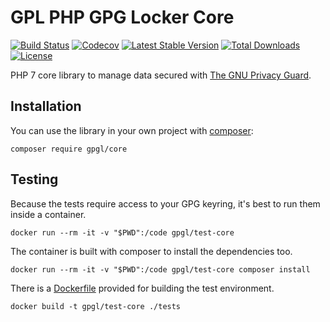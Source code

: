 # GPL PHP GPG Locker Core

[![Build Status][12]][11]
[![Codecov][16]][14]
[![Latest Stable Version][7]][6]
[![Total Downloads][8]][6]
[![License][9]][6]

PHP 7 core library to manage data secured with [The GNU Privacy Guard][2].

## Installation

You can use the library in your own project with [composer][5]:

    composer require gpgl/core

## Testing

Because the tests require access to your GPG keyring,
it's best to run them inside a container.

    docker run --rm -it -v "$PWD":/code gpgl/test-core

The container is built with composer to install the dependencies too.

    docker run --rm -it -v "$PWD":/code gpgl/test-core composer install

There is a [Dockerfile][17] provided for building the test environment.

    docker build -t gpgl/test-core ./tests

[2]:https://www.gnupg.org/
[4]:https://github.com/gpgl/gpgl-core/issues
[5]:https://getcomposer.org/
[6]:https://github.com/gpgl/gpgl-core/releases/latest
[7]:https://poser.pugx.org/gpgl/gpgl-core/v/stable
[8]:https://img.shields.io/github/downloads/gpgl/gpgl-core/total.svg
[9]:https://poser.pugx.org/gpgl/gpgl-core/license
[11]:https://travis-ci.org/gpgl/gpgl-core
[12]:https://travis-ci.org/gpgl/gpgl-core.svg?branch=master
[14]:https://codecov.io/gh/gpgl/gpgl-core/branch/master
[16]:https://img.shields.io/codecov/c/github/gpgl/gpgl-core/master.svg
[17]:./tests/Dockerfile
